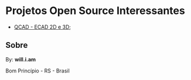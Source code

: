 # Projetos Open Source Interessantes

- [QCAD - ECAD 2D e 3D](https://github.com/qcad/qcad);

## Sobre

By: **will.i.am**

Bom Princípio - RS - Brasil
